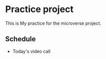 # Practice project

This is My practice for the microverse project.

## Schedule

- Today's video call

